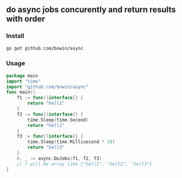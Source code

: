 ## do async jobs concurently and return results with order
### Install
```bash
go get github.com/bowin/async
``` 

### Usage
```go
package main
import "time"
import "github.com/bowin/async"
func main()
	f1 := func()interface{} {
		return "hell1"
	}
	f2 := func()interface{} {
		time.Sleep(time.Second)
		return "hell2"
	}
	f3 := func()interface{} {
		time.Sleep(time.Millisecond * 10)
		return "hell3"
	}
    r, _ := async.DoJobs(f1, f2, f3)
    // r will be array like {"hell1", "hell2", "hell3"}
}    
```
